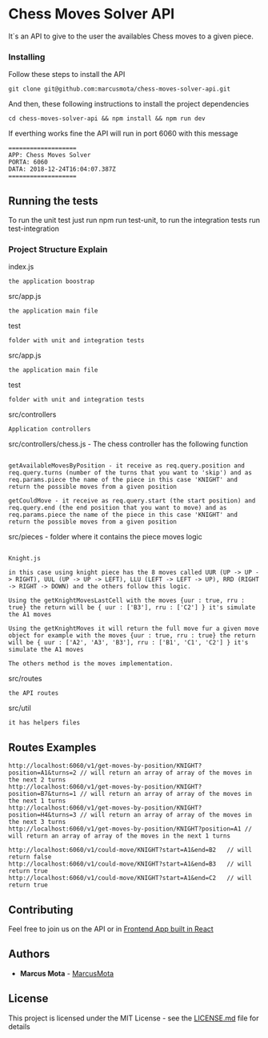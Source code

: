 # Chess Moves Solver API

It`s an API to give to the user the availables Chess moves to a given piece.

### Installing

Follow these steps to install the API


```
git clone git@github.com:marcusmota/chess-moves-solver-api.git
```

And then, these following instructions to install the project dependencies

```
cd chess-moves-solver-api && npm install && npm run dev
```

If everthing works fine the API will run in port 6060 with this message

```
===================
APP: Chess Moves Solver
PORTA: 6060
DATA: 2018-12-24T16:04:07.387Z
===================
```

## Running the tests

To run the unit test just run npm run test-unit, to run the integration tests run test-integration

### Project Structure Explain

index.js

```
the application boostrap
```

src/app.js 
```
the application main file
```

test 
```
folder with unit and integration tests
```


src/app.js 
```
the application main file
```

test 
```
folder with unit and integration tests
```

src/controllers 
```
Application controllers 
```

src/controllers/chess.js - The chess controller has the following function
```

getAvailableMovesByPosition - it receive as req.query.position and req.query.turns (number of the turns that you want to 'skip') and as req.params.piece the name of the piece in this case 'KNIGHT' and return the possible moves from a given position

getCouldMove - it receive as req.query.start (the start position) and req.query.end (the end position that you want to move) and as req.params.piece the name of the piece in this case 'KNIGHT' and return the possible moves from a given position

```

src/pieces - folder where it contains the piece moves logic
```

Knight.js

in this case using knight piece has the 8 moves called UUR (UP -> UP -> RIGHT), UUL (UP -> UP -> LEFT), LLU (LEFT -> LEFT -> UP), RRD (RIGHT -> RIGHT -> DOWN) and the others follow this logic. 

Using the getKnightMovesLastCell with the moves {uur : true, rru : true} the return will be { uur : ['B3'], rru : ['C2'] } it's simulate the A1 moves

Using the getKnightMoves it will return the full move fur a given move object for example with the moves {uur : true, rru : true} the return will be { uur : ['A2', 'A3', 'B3'], rru : ['B1', 'C1', 'C2'] } it's simulate the A1 moves

The others method is the moves implementation.

```

src/routes 
```
the API routes
```

src/util
```
it has helpers files
```

## Routes Examples

```
http://localhost:6060/v1/get-moves-by-position/KNIGHT?position=A1&turns=2 // will return an array of array of the moves in the next 2 turns
http://localhost:6060/v1/get-moves-by-position/KNIGHT?position=B7&turns=1 // will return an array of array of the moves in the next 1 turns
http://localhost:6060/v1/get-moves-by-position/KNIGHT?position=H4&turns=3 // will return an array of array of the moves in the next 3 turns
http://localhost:6060/v1/get-moves-by-position/KNIGHT?position=A1 // will return an array of array of the moves in the next 1 turns

http://localhost:6060/v1/could-move/KNIGHT?start=A1&end=B2   // will return false
http://localhost:6060/v1/could-move/KNIGHT?start=A1&end=B3   // will return true
http://localhost:6060/v1/could-move/KNIGHT?start=A1&end=C2   // will return true 

```

## Contributing

Feel free to join us on the API or in [Frontend App built in React](https://github.com/marcusmota/chess-moves-solver-app)

## Authors

* **Marcus Mota** -  [MarcusMota](https://github.com/marcusmota)


## License

This project is licensed under the MIT License - see the [LICENSE.md](LICENSE.md) file for details
